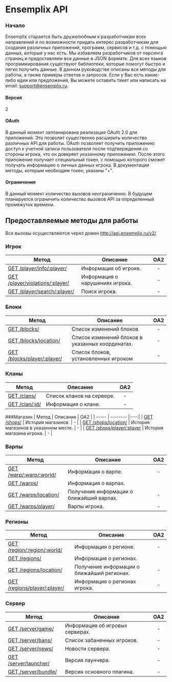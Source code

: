 Ensemplix API
==========

### Начало

Ensemplix старается быть дружелюбным к разработчикам всех направлений и по возможности придать интерес разработчикам для создания различных приложений, программ, сервисов и т.д. с помощью
данных, которые у нас есть. Мы избавляем разработчиков от парсинга страниц и предоставляем все данные в JSON формате. Для всех языков программирования существуют библиотеки, которые помогут быстро
и легко получить данные. В данном руководстве описаны все методы для работы, а также примеры ответов и запросов. 
Если у Вас есть какие-либо идеи или предложения, Вы можете оставить тикет или написать на email: support@ensemplix.ru.

#### Версия
2

#### OAuth

В данный момент запланирована реализация OAuth 2.0 для приложений. Это позволит существенно расширить количество различных
API для работы. OAuth позволяет получить приложению доступ к учетной записи пользователя после подтверждения со стороны игрока,
что он доверяет указанному приложению. После этого приложение получает специальный токен, с помощью которого сможет получать
информацию о личных данных игрока. В документации методы, которым необходим токен, указаны "+". 

#### Ограничения

В данный момент количество вызовов неограниченно. В будущем планируется ограничить количество вызовов API за определенный
промежуток времени.

## Предоставляемые методы для работы

Все вызовы осуществляются через домен http://api.ensemplix.ru/v2/
### Игрок
| Метод | Описание | OA2 |
| ----- | -------- |:---:|
| [GET /player/info/:player/](docs/player.md#get-playerinfoplayer) | Информация об игроке. | - |
| [GET /player/violations/:player/](docs/player.md#get-playerviolationsplayer) | Информация о нарушениях игрока. | - |
| [GET /player/search/:player/](docs/player.md#get-playersearchplayer) | Поиск игрока. | - |

### Блоки
| Метод | Описание | OA2 |
| ----- | -------- |:---:|
| [GET /blocks/](docs/blocks.md#get-blocks) | Список изменений блоков. | - |
| [GET /blocks/location/](docs/blocks.md#get-blockslocation) | Список изменений блоков в указанных координатах. | - |
| [GET /blocks/player/:player/](docs/blocks.md#get-blocksplayerplayer) | Список блоков, установленных игроком| - |

### Кланы
| Метод | Описание | OA2 |
| ----- | -------- |:---:|
| [GET /clans/](docs/clans.md#get-clans) | Список кланов на сервере. | - |
| [GET /clan/:id/](docs/clans.md#get-clanid) | Информация о клане. | - |

###Магазин
| Метод | Описание | OA2 |
| ----- | -------- |:---:|
| [GET /shops/](docs/shop.md#get-shops) | История магазинов. | - |
| [GET /shops/location/](docs/shop.md#get-shopslocation) | История магазинов в указанном месте. | - |
| [GET /shops/player/:player](docs/shop.md#get-shopsplayerplayer) | История магазина игрока. | - |

### Варпы
| Метод | Описание | OA2 |
| ----- | -------- |:---:|
| [GET /warp/:warp/:world/](docs/warps.md#get-warpwarpworld) | Информация о варпе. | - |
| [GET /warps/](docs/warps.md#get-warps) | Информация о варпах. |
| [GET /warps/location/](docs/warps.md#get-warpslocation) | Получение информации о ближайший варпах. | - |
| [GET /warps/player/](docs/warps.md#get-warpsplayer) | Варпы игрока. | - |

### Регионы
| Метод | Описание | OA2 |
| ----- | -------- |:---:|
| [GET /region/:region/:world/](docs/regions.md#get-regionregionworld) | Информация о регионе. | - |
| [GET /regions/](docs/regions.md#get-regions) | Информация о регионах. |
| [GET /regions/location/](docs/regions.md#get-regionslocation) | Получение информации о ближайший регионах. | - |
| [GET /regions/player/:player/](docs/regions.md#get-regionsplayerplayer) | Информация о регионах игрока. | - |

### Сервер
| Метод | Описание | OA2 |
| ----- | -------- |:---:|
| [GET /server/game/](docs/server.md#get-servergame) | Информация об игровых серверах. | - |
| [GET /server/bans/](docs/server.md#get-serverbans) | Список забаненных игроков. | - |
| [GET /server/news/](docs/server.md#get-servernews) | Новости сервера. | - |
| [GET /server/launcher/](docs/server.md#get-serverlauncher) | Версия лаунчера. | - |
| [GET /server/bundle/](docs/server.md#get-serverbundle) | Версия основного плагина. | - |














